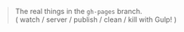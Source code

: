 > The real things in the `gh-pages` branch.  
> ( watch / server / publish / clean / kill with Gulp! )